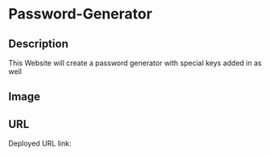 # Password-Generator

## Description

This Website will create a password generator with special keys added in as well

## Image


## URL

Deployed URL link: 

